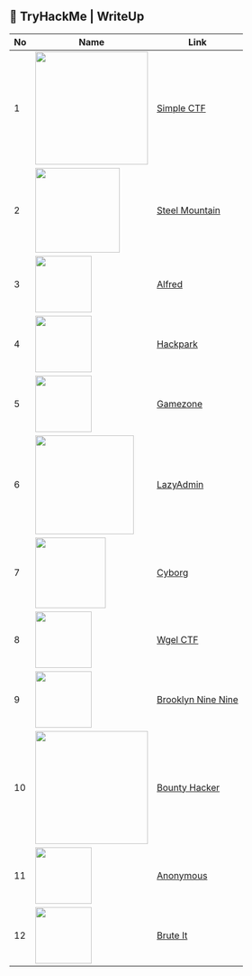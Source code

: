 
## 📝 TryHackMe | WriteUp

|No|Name|Link|
|---|---|---|
|1|<img src="https://tryhackme-images.s3.amazonaws.com/room-icons/f28ade2b51eb7aeeac91002d41f29c47.png" width="200px" align="center">|[Simple CTF](https://github.com/nieshakenzie/TryHackMe-WriteUp/blob/main/WriteUp/Simple%20CTF.md)|
|2|<img src="https://tryhackme-images.s3.amazonaws.com/room-icons/c9030a2b60bb7d1cf4fcb6e5032526d3.jpeg" width="150px" align="center">|[Steel Mountain](https://github.com/nieshakenzie/TryHackMe-WriteUp/blob/main/WriteUp/Steel%20Mountain.md)|
|3|<img src="https://tryhackme-images.s3.amazonaws.com/room-icons/953f1e4a27c7e04130b824ec1bc8e159.png" width="100px" align="center">|[Alfred](https://github.com/nieshakenzie/TryHackMe-WriteUp/blob/main/WriteUp/Alfred.md)|
|4|<img src="https://tryhackme-images.s3.amazonaws.com/room-icons/8c8b2105d74035ca43531681439b457e.png" width="100px" align="center">|[Hackpark](https://github.com/nieshakenzie/TryHackMe-WriteUp/blob/main/WriteUp/HackPark.md)|
|5|<img src="https://tryhackme-images.s3.amazonaws.com/room-icons/f840de8ced2851ef65e39bf9d809751e.jpeg" width="100px" align="center">|[Gamezone](https://github.com/nieshakenzie/TryHackMe-WriteUp/blob/main/WriteUp/GameZone.md)|
|6|<img src="https://user-images.githubusercontent.com/67650329/195119011-2d270548-47a4-4796-9af6-fd6a55fafb0c.jpeg" width="175px" align="center">|[LazyAdmin](https://github.com/nieshakenzie/TryHackMe-WriteUp/blob/main/WriteUp/LazyAdmin.md)|
|7|<img src="https://user-images.githubusercontent.com/67650329/195512816-9ac77bb0-3c7d-4c3e-8665-8a3434876933.jpeg" width="125px" align="center">|[Cyborg](https://github.com/nieshakenzie/TryHackMe-WriteUp/blob/main/WriteUp/Cyborg.md)|
|8|<img src="https://tryhackme-images.s3.amazonaws.com/room-icons/8116d1d52d3a63dd1e7c2e7ddce8a0d5.png" width="100px" align="center">|[Wgel CTF](https://github.com/nieshakenzie/TryHackMe-WriteUp/blob/main/WriteUp/Wgel%20CTF.md)|
|9|<img src="https://user-images.githubusercontent.com/67650329/195988223-40728ede-cd8d-403a-801c-0aa2d239a6c9.jpeg" width="100px" align="center">|[Brooklyn Nine Nine](https://github.com/nieshakenzie/TryHackMe/blob/main/WriteUp/Brooklyn%20Nine%20Nine.md)|
|10|<img src="https://user-images.githubusercontent.com/67650329/197123226-d78798c1-d4e0-41bb-a86c-c11f107fa318.jpeg" width="200px" align="center">|[Bounty Hacker](https://github.com/nieshakenzie/TryHackMe/blob/main/WriteUp/Bounty%20Hacker.md)|
|11|<img src="https://user-images.githubusercontent.com/67650329/214474313-96ed4e22-4432-4a7f-af21-c9e3dc5d97bc.png" width="100px" align="center">|[Anonymous](https://github.com/nieshakenzie/TryHackMe/blob/main/WriteUp/Anonymous.md)|
|12|<img src="https://user-images.githubusercontent.com/67650329/217137381-3c67f2a8-a1bb-4b77-9882-53356133e60c.png" width="100px" align="center">|[Brute It](https://github.com/nieshakenzie/TryHackMe/blob/main/WriteUp/Brute%20It.md)|
